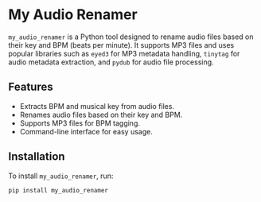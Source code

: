 # My Audio Renamer

`my_audio_renamer` is a Python tool designed to rename audio files based on their key and BPM (beats per minute). It supports MP3 files and uses popular libraries such as `eyed3` for MP3 metadata handling, `tinytag` for audio metadata extraction, and `pydub` for audio file processing.

## Features

- Extracts BPM and musical key from audio files.
- Renames audio files based on their key and BPM.
- Supports MP3 files for BPM tagging.
- Command-line interface for easy usage.

## Installation

To install `my_audio_renamer`, run:

```bash
pip install my_audio_renamer
```
